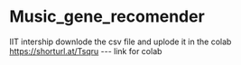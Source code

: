 # Music_gene_recomender
IIT intership 
downlode the csv file and uplode it in the colab
https://shorturl.at/Tsqru --- link for colab 
